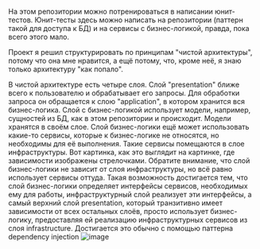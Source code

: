 На этом репозитории можно потренироваться в написании юнит-тестов. Юнит-тесты здесь можно написать на репозитории (паттерн такой для доступа к БД) и на сервисы с бизнес-логикой, правда, пока всего этого мало.

Проект я решил структурировать по принципам "чистой архитектуры", потому что она мне нравится, а ещё потому, что, кроме неё, я знаю только архитектуру "как попало".

В чистой архитектуре есть четыре слоя. Слой "presentation" ближе всего к пользователю и обрабатывает его запросы. Для обработки запроса он обращается к слою "application", в котором хранится вся бизнес-логика. Слой с бизнес-логикой использует модели, например, сущностей из БД, как в этом репозитории и происходит. Модели хранятся в своём слое. Слой бизнес-логики ещё может использовать какие-то сервисы, которые к бизнес-логике не относятся, но необходимы для её выполнения. Такие сервисы помещаются в слое инфраструктуры. Вот картинка, как это выглядит на картинке, где зависимости изображены стрелочками. Обратите внимание, что слой бизнес-логики не зависит от слоя инфраструктуры, но всё равно использует сервисы оттуда. Такая возможность достигается тем, что слой бизнес-логики определяет интерфейсы сервисов, необходимых ему для работы, инфраструктурный слой реализует эти интерфейсы, а самый верхний слой presentation, который транзитивно имеет зависимости от всех остальных слоёв, просто использует бизнес-логику, предоставляя ей реализацию инфраструктурных сервисов из слоя infrastructure. Достигается это обычно с помощью паттерна dependency injection
![image](https://github.com/user-attachments/assets/3c14ee92-da04-401b-9303-1f50f1350a5a)
